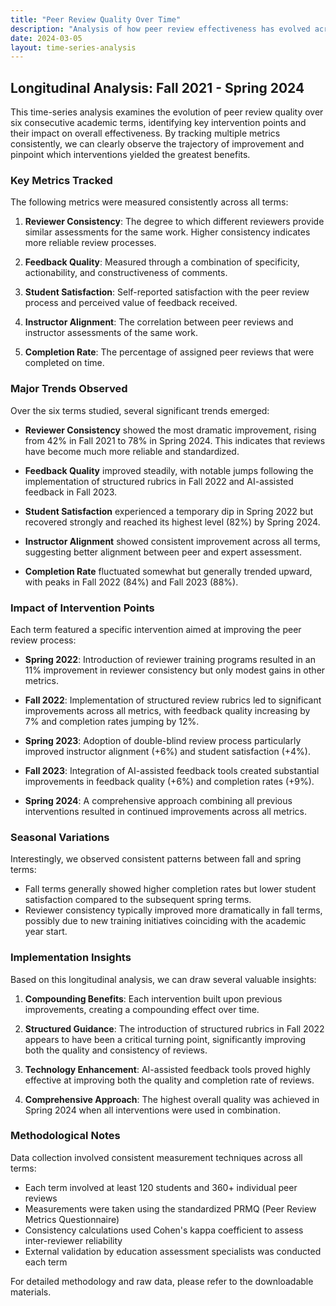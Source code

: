 ```yaml
---
title: "Peer Review Quality Over Time"
description: "Analysis of how peer review effectiveness has evolved across multiple academic terms"
date: 2024-03-05
layout: time-series-analysis
---
```


## Longitudinal Analysis: Fall 2021 - Spring 2024

This time-series analysis examines the evolution of peer review quality over six consecutive academic terms, identifying key intervention points and their impact on overall effectiveness. By tracking multiple metrics consistently, we can clearly observe the trajectory of improvement and pinpoint which interventions yielded the greatest benefits.

### Key Metrics Tracked

The following metrics were measured consistently across all terms:

1. **Reviewer Consistency**: The degree to which different reviewers provide similar assessments for the same work. Higher consistency indicates more reliable review processes.

2. **Feedback Quality**: Measured through a combination of specificity, actionability, and constructiveness of comments.

3. **Student Satisfaction**: Self-reported satisfaction with the peer review process and perceived value of feedback received.

4. **Instructor Alignment**: The correlation between peer reviews and instructor assessments of the same work.

5. **Completion Rate**: The percentage of assigned peer reviews that were completed on time.

### Major Trends Observed

Over the six terms studied, several significant trends emerged:

- **Reviewer Consistency** showed the most dramatic improvement, rising from 42% in Fall 2021 to 78% in Spring 2024. This indicates that reviews have become much more reliable and standardized.

- **Feedback Quality** improved steadily, with notable jumps following the implementation of structured rubrics in Fall 2022 and AI-assisted feedback in Fall 2023.

- **Student Satisfaction** experienced a temporary dip in Spring 2022 but recovered strongly and reached its highest level (82%) by Spring 2024.

- **Instructor Alignment** showed consistent improvement across all terms, suggesting better alignment between peer and expert assessment.

- **Completion Rate** fluctuated somewhat but generally trended upward, with peaks in Fall 2022 (84%) and Fall 2023 (88%).

### Impact of Intervention Points

Each term featured a specific intervention aimed at improving the peer review process:

- **Spring 2022**: Introduction of reviewer training programs resulted in an 11% improvement in reviewer consistency but only modest gains in other metrics.

- **Fall 2022**: Implementation of structured review rubrics led to significant improvements across all metrics, with feedback quality increasing by 7% and completion rates jumping by 12%.

- **Spring 2023**: Adoption of double-blind review process particularly improved instructor alignment (+6%) and student satisfaction (+4%).

- **Fall 2023**: Integration of AI-assisted feedback tools created substantial improvements in feedback quality (+6%) and completion rates (+9%).

- **Spring 2024**: A comprehensive approach combining all previous interventions resulted in continued improvements across all metrics.

### Seasonal Variations

Interestingly, we observed consistent patterns between fall and spring terms:

- Fall terms generally showed higher completion rates but lower student satisfaction compared to the subsequent spring terms.
- Reviewer consistency typically improved more dramatically in fall terms, possibly due to new training initiatives coinciding with the academic year start.

### Implementation Insights

Based on this longitudinal analysis, we can draw several valuable insights:

1. **Compounding Benefits**: Each intervention built upon previous improvements, creating a compounding effect over time.

2. **Structured Guidance**: The introduction of structured rubrics in Fall 2022 appears to have been a critical turning point, significantly improving both the quality and consistency of reviews.

3. **Technology Enhancement**: AI-assisted feedback tools proved highly effective at improving both the quality and completion rate of reviews.

4. **Comprehensive Approach**: The highest overall quality was achieved in Spring 2024 when all interventions were used in combination.

### Methodological Notes

Data collection involved consistent measurement techniques across all terms:

- Each term involved at least 120 students and 360+ individual peer reviews
- Measurements were taken using the standardized PRMQ (Peer Review Metrics Questionnaire)
- Consistency calculations used Cohen's kappa coefficient to assess inter-reviewer reliability
- External validation by education assessment specialists was conducted each term

For detailed methodology and raw data, please refer to the downloadable materials. 